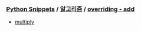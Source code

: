 ### [Python Snippets](../../README.md) / [알고리즘](../README.md) / [overriding - add ](README.md)
- [ multiply ](%20multiply%20/README.md)